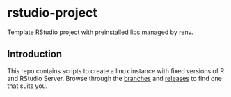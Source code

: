 # rstudio-project
Template RStudio project with preinstalled libs managed by renv.

## Introduction
This repo contains scripts to create a linux instance with fixed versions of R and RStudio Server.  Browse through the [branches](https://github.com/ras44/rstudio-project/branches) and [releases](https://github.com/ras44/rstudio-project/releases) to find one that suits you.
